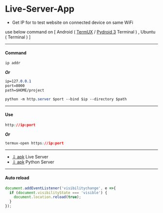 # Live-Server-App
+ Get IP for to test website on connected device on same WiFi
   
use below command on [ Android ( [TermUX](https://play.google.com/store/apps/details?id=com.termux) / [Pydroid 3](https://play.google.com/store/apps/details?id=ru.iiec.pydroid3) Terminal ) , Ubuntu ( Terminal ) ]
***
#### Command
```css
ip addr
```
**_Or_**
```css
ip=127.0.0.1
port=8000
path=$HOME/project
```
```css
python -m http.server $port --bind $ip --directory $path
```
***
#### Use
```css
http://ip:port
```
**_Or_**
```css
termux-open https://ip:port
```
***
+ [⇩ apk](https://www.mediafire.com/file/aoeub2ilvpdx5vs/Live_Server.apk) Live Server
+ [⇩ apk](https://www.mediafire.com/file/7jl1m71a3fg44ve/Python+Server.apk) Python Server
***
#### Auto reload
```javascript
document.addEventListener('visibilitychange', e =>{
  if (document.visibilityState === 'visible') {
    document.location.reload(true);
  }
});
```
